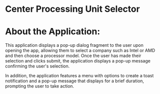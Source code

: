# Center Processing Unit Selector

# About the Application:
This application displays a pop-up dialog fragment to the user upon opening the app, allowing them to select a company such as Intel or AMD and then choose a processor model. Once the user has made their selection and clicks submit, the application displays a pop-up message confirming the user's selection.

In addition, the application features a menu with options to create a toast notification and a pop-up message that displays for a brief duration, prompting the user to take action.
